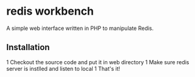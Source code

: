 # redis workbench
A simple web interface written in PHP to manipulate Redis.

## Installation
 1 Checkout the source code and put it in web directory
 1 Make sure redis server is instlled and listen to local
 1 That's it!
